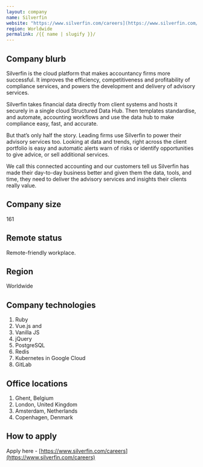 ```yaml
---
layout: company
name: Silverfin
website: "https://www.silverfin.com/careers](https://www.silverfin.com/careers"
region: Worldwide
permalink: /{{ name | slugify }}/
---
```


## Company blurb
Silverfin is the cloud platform that makes accountancy firms more successful. It improves the efficiency, competitiveness and profitability of compliance services, and powers the development and delivery of advisory services.
 
Silverfin takes financial data directly from client systems and hosts it securely in a single cloud Structured Data Hub. Then templates standardise, and automate, accounting workflows and use the data hub to make compliance easy, fast, and accurate.
 
But that’s only half the story. Leading firms use Silverfin to power their advisory services too. Looking at data and trends, right across the client portfolio is easy and automatic alerts warn of risks or identify opportunities to give advice, or sell additional services.
 
We call this connected accounting and our customers tell us Silverfin has made their day-to-day business better and given them the data, tools, and time, they need to deliver the advisory services and insights their clients really value. 

## Company size

161

## Remote status
Remote-friendly workplace.

## Region
Worldwide

## Company technologies
1. Ruby
2. Vue.js and 
3. Vanilla JS
4. jQuery
5. PostgreSQL
6. Redis
7. Kubernetes in Google Cloud
8. GitLab


## Office locations
1. Ghent, Belgium
2. London, United Kingdom
3. Amsterdam, Netherlands
4. Copenhagen, Denmark

## How to apply
Apply here - [https://www.silverfin.com/careers](https://www.silverfin.com/careers)